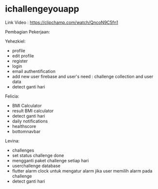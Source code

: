 # ichallengeyouapp
Link Video : https://clipchamp.com/watch/QncoN9C5fn1

Pembagian Pekerjaan: 

Yehezkiel:
- profile
- edit profile
- register
- login
- email authentification
- add new user firebase and user's need : challenge collection and user data
- detect ganti hari

Felicia:
- BMI Calculator
- result BMI calculator
- detect ganti hari
- daily notifications
- healthscore
- bottomnavbar

Levina:
- challenges
- set status challenge done
- mengganti paket challenge setiap hari 
- userchallenge database
- flutter alarm clock untuk mengatur alarm jika user memilih alarm pada challenge
- detect ganti hari
